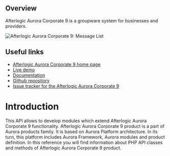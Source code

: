## Overview
Afterlogic Aurora Corporate 9 is a groupware system for businesses and providers.

![Afterlogic Aurora Corporate 9: Message List](https://afterlogic.com/images/products/aurora-corporate/aurora-corporate-splash.png)

## Useful links
- [Afterlogic Aurora Corporate 9 home page](https://afterlogic.com/aurora)
- [Live demo](https://aurora.afterlogic.com)
- [Documentation](https://afterlogic.com/docs/aurora-corporate-8)
- [Github repository](https://github.com/afterlogic/aurora-corporate-8)
- [Issue tracker for the Afterlogic Aurora Corporate 9](https://github.com/afterlogic/aurora-corporate-8/issues)

# Introduction
This API allows to develop modules which extend Afterlogic Aurora Corporate 9 functionality. Afterlogic Aurora Corporate 9 product is a part of Aurora products family. It is based on Aurora Platform architecture. In its turn, this platform includes Aurora Framework, Aurora modules and product definition.
In this reference you will find information about PHP API classes and methods of Afterlogic Aurora Corporate 9 product.
